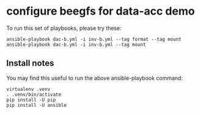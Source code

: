 # configure beegfs for data-acc demo

To run this set of playbooks, please try these:

    ansible-playbook dac-b.yml -i inv-b.yml --tag format --tag mount
    ansible-playbook dac-b.yml -i inv-b.yml --tag mount

## Install notes

You may find this useful to run the above ansible-playbook command:

    virtualenv .venv
    . .venv/bin/activate
    pip install -U pip
    pip install -U ansible
